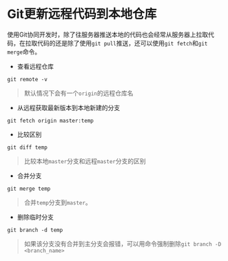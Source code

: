 # Git更新远程代码到本地仓库

使用Git协同开发时，除了往服务器推送本地的代码也会经常从服务器上拉取代码，在拉取代码的还是除了使用`git pull`推送，还可以使用`git fetch`和`git merge`命令。

* 查看远程仓库

```
git remote -v
```
> 默认情况下会有一个`origin`的远程仓库名

* 从远程获取最新版本到本地新建的分支

```
git fetch origin master:temp
```

* 比较区别

```
git diff temp
```
> 比较本地`master`分支和远程`master`分支的区别

* 合并分支

```
git merge temp
```
> 合并`temp`分支到`master`。

* 删除临时分支

```
git branch -d temp
```

> 如果该分支没有合并到主分支会报错，可以用命令强制删除`git branch -D <branch_name>`